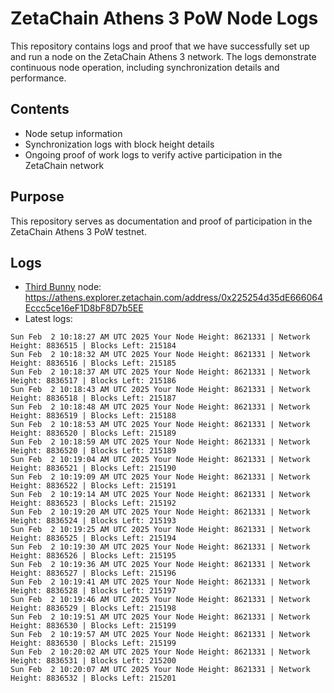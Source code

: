 # ZetaChain Athens 3 PoW Node Logs
This repository contains logs and proof that we have successfully set up and run a node on the ZetaChain Athens 3 network. The logs demonstrate continuous node operation, including synchronization details and performance.

## Contents
- Node setup information
- Synchronization logs with block height details
- Ongoing proof of work logs to verify active participation in the ZetaChain network

## Purpose
This repository serves as documentation and proof of participation in the ZetaChain Athens 3 PoW testnet.

## Logs

- [Third Bunny](https://thirdbunny.xyz/) node: https://athens.explorer.zetachain.com/address/0x225254d35dE666064Eccc5ce16eF1D8bF8D7b5EE
- Latest logs:
```
Sun Feb  2 10:18:27 AM UTC 2025 Your Node Height: 8621331 | Network Height: 8836515 | Blocks Left: 215184
Sun Feb  2 10:18:32 AM UTC 2025 Your Node Height: 8621331 | Network Height: 8836516 | Blocks Left: 215185
Sun Feb  2 10:18:37 AM UTC 2025 Your Node Height: 8621331 | Network Height: 8836517 | Blocks Left: 215186
Sun Feb  2 10:18:43 AM UTC 2025 Your Node Height: 8621331 | Network Height: 8836518 | Blocks Left: 215187
Sun Feb  2 10:18:48 AM UTC 2025 Your Node Height: 8621331 | Network Height: 8836519 | Blocks Left: 215188
Sun Feb  2 10:18:53 AM UTC 2025 Your Node Height: 8621331 | Network Height: 8836520 | Blocks Left: 215189
Sun Feb  2 10:18:59 AM UTC 2025 Your Node Height: 8621331 | Network Height: 8836520 | Blocks Left: 215189
Sun Feb  2 10:19:04 AM UTC 2025 Your Node Height: 8621331 | Network Height: 8836521 | Blocks Left: 215190
Sun Feb  2 10:19:09 AM UTC 2025 Your Node Height: 8621331 | Network Height: 8836522 | Blocks Left: 215191
Sun Feb  2 10:19:14 AM UTC 2025 Your Node Height: 8621331 | Network Height: 8836523 | Blocks Left: 215192
Sun Feb  2 10:19:20 AM UTC 2025 Your Node Height: 8621331 | Network Height: 8836524 | Blocks Left: 215193
Sun Feb  2 10:19:25 AM UTC 2025 Your Node Height: 8621331 | Network Height: 8836525 | Blocks Left: 215194
Sun Feb  2 10:19:30 AM UTC 2025 Your Node Height: 8621331 | Network Height: 8836526 | Blocks Left: 215195
Sun Feb  2 10:19:36 AM UTC 2025 Your Node Height: 8621331 | Network Height: 8836527 | Blocks Left: 215196
Sun Feb  2 10:19:41 AM UTC 2025 Your Node Height: 8621331 | Network Height: 8836528 | Blocks Left: 215197
Sun Feb  2 10:19:46 AM UTC 2025 Your Node Height: 8621331 | Network Height: 8836529 | Blocks Left: 215198
Sun Feb  2 10:19:51 AM UTC 2025 Your Node Height: 8621331 | Network Height: 8836530 | Blocks Left: 215199
Sun Feb  2 10:19:57 AM UTC 2025 Your Node Height: 8621331 | Network Height: 8836530 | Blocks Left: 215199
Sun Feb  2 10:20:02 AM UTC 2025 Your Node Height: 8621331 | Network Height: 8836531 | Blocks Left: 215200
Sun Feb  2 10:20:07 AM UTC 2025 Your Node Height: 8621331 | Network Height: 8836532 | Blocks Left: 215201
```
